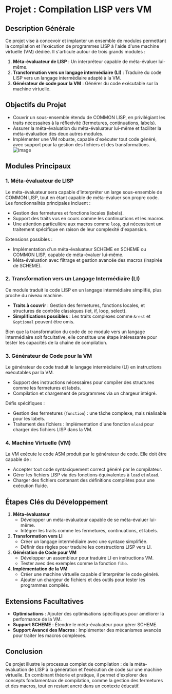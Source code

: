# Projet : Compilation LISP vers VM

## Description Générale
Ce projet vise à concevoir et implanter un ensemble de modules permettant la compilation et l'exécution de programmes LISP à l'aide d'une machine virtuelle (VM) dédiée. Il s'articule autour de trois grands modules :

1. **Méta-évaluateur de LISP** : Un interpréteur capable de méta-évaluer lui-même.
2. **Transformation vers un langage intermédiaire (LI)** : Traduire du code LISP vers un langage intermédiaire adapté à la VM.
3. **Générateur de code pour la VM** : Générer du code exécutable sur la machine virtuelle.

## Objectifs du Projet
- Couvrir un sous-ensemble étendu de COMMON LISP, en privilégiant les traits nécessaires à la réflexivité (fermetures, continuations, labels).
- Assurer la méta-évaluation du méta-évaluateur lui-même et faciliter la méta-évaluation des deux autres modules.
- Implémenter une VM robuste, capable d'exécuter tout code généré, avec support pour la gestion des fichiers et des transformations.
![image](https://github.com/user-attachments/assets/964ba67d-d4af-4b8b-87fc-f61f6fe23fc7)


## Modules Principaux

### 1. Méta-évaluateur de LISP
Le méta-évaluateur sera capable d'interpréter un large sous-ensemble de COMMON LISP, tout en étant capable de méta-évaluer son propre code. Les fonctionnalités principales incluent :

- Gestion des fermetures et fonctions locales (labels).
- Support des traits vus en cours comme les continuations et les macros.
- Une attention particulière aux macros comme `loop`, qui nécessitent un traitement spécifique en raison de leur complexité d'expansion.

Extensions possibles :
- Implémentation d'un méta-évaluateur SCHEME en SCHEME ou COMMON LISP, capable de méta-évaluer lui-même.
- Méta-évaluation avec filtrage et gestion avancée des macros (inspirée de SCHEME).

### 2. Transformation vers un Langage Intermédiaire (LI)
Ce module traduit le code LISP en un langage intermédiaire simplifié, plus proche du niveau machine.

- **Traits à couvrir** : Gestion des fermetures, fonctions locales, et structures de contrôle classiques (let, if, loop, select).
- **Simplifications possibles** : Les traits complexes comme `&rest` et `&optional` peuvent être omis.

Bien que la transformation du code de ce module vers un langage intermédiaire soit facultative, elle constitue une étape intéressante pour tester les capacités de la chaîne de compilation.

### 3. Générateur de Code pour la VM
Le générateur de code traduit le langage intermédiaire (LI) en instructions exécutables par la VM.

- Support des instructions nécessaires pour compiler des structures comme les fermetures et labels.
- Compilation et chargement de programmes via un chargeur intégré.

Défis spécifiques :
- Gestion des fermetures (`function`) : une tâche complexe, mais réalisable pour les labels.
- Traitement des fichiers : Implémentation d'une fonction `mload` pour charger des fichiers LISP dans la VM.

### 4. Machine Virtuelle (VM)
La VM exécute le code ASM produit par le générateur de code. Elle doit être capable de :

- Accepter tout code syntaxiquement correct généré par le compilateur.
- Gérer les fichiers LISP via des fonctions équivalentes à `load` et `mload`.
- Charger des fichiers contenant des définitions complètes pour une exécution fluide.

## Étapes Clés du Développement
1. **Méta-évaluateur**
   - Développer un méta-évaluateur capable de se méta-évaluer lui-même.
   - Intégrer les traits comme les fermetures, continuations, et labels.
2. **Transformation vers LI**
   - Créer un langage intermédiaire avec une syntaxe simplifiée.
   - Définir des règles pour traduire les constructions LISP vers LI.
3. **Génération de Code pour VM**
   - Développer un assembleur pour traduire LI en instructions VM.
   - Tester avec des exemples comme la fonction `fibo`.
4. **Implémentation de la VM**
   - Créer une machine virtuelle capable d'interpréter le code généré.
   - Ajouter un chargeur de fichiers et des outils pour tester les programmes compilés.

## Extensions Facultatives
- **Optimisations** : Ajouter des optimisations spécifiques pour améliorer la performance de la VM.
- **Support SCHEME** : Étendre le méta-évaluateur pour gérer SCHEME.
- **Support Avancé des Macros** : Implémenter des mécanismes avancés pour traiter les macros complexes.

## Conclusion
Ce projet illustre le processus complet de compilation : de la méta-évaluation de LISP à la génération et l'exécution de code sur une machine virtuelle. En combinant théorie et pratique, il permet d'explorer des concepts fondamentaux de compilation, comme la gestion des fermetures et des macros, tout en restant ancré dans un contexte éducatif.

